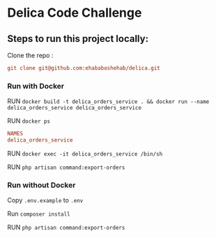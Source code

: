 # Delica Code Challenge

## Steps to run this project locally:

Clone the repo :
```ini
git clone git@github.com:ehababoshehab/delica.git
```

### Run with Docker
RUN `docker build -t delica_orders_service . && docker run --name delica_orders_service delica_orders_service`

RUN `docker ps`

```ini
NAMES
delica_orders_service
```

RUN `docker exec -it delica_orders_service /bin/sh`

RUN `php artisan command:export-orders`

### Run without Docker
Copy `.env.example` to `.env`

Run `composer install`

RUN `php artisan command:export-orders`
